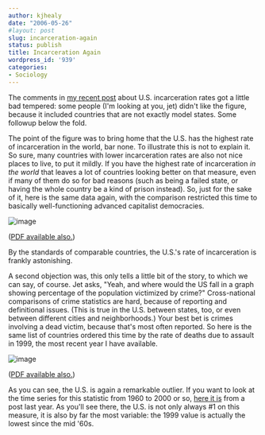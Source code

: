 ```yaml
---
author: kjhealy
date: "2006-05-26"
#layout: post
slug: incarceration-again
status: publish
title: Incarceration Again
wordpress_id: '939'
categories:
- Sociology
---
```


The comments in [my recent post](http://crookedtimber.org/2006/05/23/incarceration-rates/) about U.S. incarceration rates got a little bad tempered: some people (I'm looking at you, jet) didn't like the figure, because it included countries that are not exactly model states. Some followup below the fold.

The point of the figure was to bring home that the U.S. has the highest rate of incarceration in the world, bar none. To illustrate this is not to explain it. So sure, many countries with lower incarceration rates are also not nice places to live, to put it mildly. If you have the highest rate of incarceration *in the world* that leaves a lot of countries looking better on that measure, even if many of them do so for bad reasons (such as being a failed state, or having the whole country be a kind of prison instead). So, just for the sake of it, here is the same data again, with the comparison restricted this time to basically well-functioning advanced capitalist democracies.

![image](http://www.kieranhealy.org/files/misc/incarceration-oecd.png)

([PDF available also.](http://www.kieranhealy.org/files/misc/incarceration-oecd.pdf))

By the standards of comparable countries, the U.S.'s rate of incarceration is frankly astonishing.

A second objection was, this only tells a little bit of the story, to which we can say, of course. Jet asks, "Yeah, and where would the US fall in a graph showing percentage of the population victimized by crime?" Cross-national comparisons of crime statistics are hard, because of reporting and definitional issues. (This is true in the U.S. between states, too, or even between different cities and neighborhoods.) Your best bet is crimes involving a dead victim, because that's most often reported. So here is the same list of countries ordered this time by the rate of deaths due to assault in 1999, the most recent year I have available.

![image](http://www.kieranhealy.org/files/misc/assault-deaths-99.png)

([PDF available also.](http://www.kieranhealy.org/files/misc/assault-deaths-99.pdf))

As you can see, the U.S. is again a remarkable outlier. If you want to look at the time series for this statistic from 1960 to 2000 or so, [here it is](http://crookedtimber.org/2005/03/24/violent-societies/) from a post last year. As you'll see there, the U.S. is not only always \#1 on this measure, it is also by far the most variable: the 1999 value is actually the lowest since the mid '60s.

